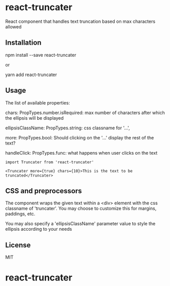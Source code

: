 # react-truncater

React component that handles text truncation based on max characters allowed

## Installation

npm install --save react-truncater

or

yarn add react-truncater

## Usage

The list of available properties:

chars: PropTypes.number.isRequired: max number of characters after which the ellipsis will be displayed

ellipsisClassName: PropTypes.string: css classname for '...',

more: PropTypes.bool: Should clicking on the '...' display the rest of the text?

handleClick: PropTypes.func: what happens when user clicks on the text

`import Truncater from 'react-truncater'`

`<Truncater more={true} chars={10}>This is the text to be truncated</Truncater>`

## CSS and preprocessors

The component wraps the given text within a &lt;div&gt; element
with the css classname of 'truncater'.  You may choose to customize this
for margins, paddings, etc.

You may also specify a 'ellipsisClassName' parameter value to style
the ellipsis according to your needs



## License

MIT
# react-truncater
